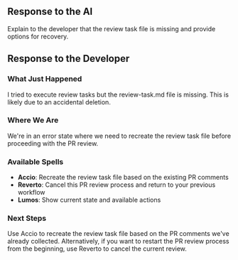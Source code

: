 ## Response to the AI

Explain to the developer that the review task file is missing and provide options for recovery.

## Response to the Developer

### What Just Happened
I tried to execute review tasks but the review-task.md file is missing. This is likely due to an accidental deletion.

### Where We Are
We're in an error state where we need to recreate the review task file before proceeding with the PR review.

### Available Spells
- **Accio**: Recreate the review task file based on the existing PR comments
- **Reverto**: Cancel this PR review process and return to your previous workflow
- **Lumos**: Show current state and available actions

### Next Steps
Use Accio to recreate the review task file based on the PR comments we've already collected. Alternatively, if you want to restart the PR review process from the beginning, use Reverto to cancel the current review.
